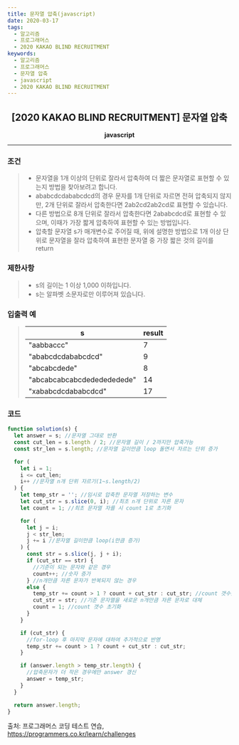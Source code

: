 ```yaml
---
title: 문자열 압축(javascript)
date: 2020-03-17
tags:
  - 알고리즘
  - 프로그래머스
  - 2020 KAKAO BLIND RECRUITMENT
keywords:
  - 알고리즘
  - 프로그래머스
  - 문자열 압축
  - javascript
  - 2020 KAKAO BLIND RECRUITMENT
---
```


## <center>[2020 KAKAO BLIND RECRUITMENT] 문자열 압축</center>

**<center>javascript</center>**

---

### 조건

> - 문자열을 1개 이상의 단위로 잘라서 압축하여 더 짧은 문자열로 표현할 수 있는지 방법을 찾아보려고 합니다.
> - ababcdcdababcdcd의 경우 문자를 1개 단위로 자르면 전혀 압축되지 않지만, 2개 단위로 잘라서 압축한다면 2ab2cd2ab2cd로 표현할 수 있습니다.
> - 다른 방법으로 8개 단위로 잘라서 압축한다면 2ababcdcd로 표현할 수 있으며, 이때가 가장 짧게 압축하여 표현할 수 있는 방법입니다.
> - 압축할 문자열 s가 매개변수로 주어질 때, 위에 설명한 방법으로 1개 이상 단위로 문자열을 잘라 압축하여 표현한 문자열 중 가장 짧은 것의 길이를 return

### 제한사항

> - s의 길이는 1 이상 1,000 이하입니다.
> - s는 알파벳 소문자로만 이루어져 있습니다.

### 입출력 예

> | s                          | result |
> | -------------------------- | ------ |
> | "aabbaccc"                 | 7      |
> | "ababcdcdababcdcd"         | 9      |
> | "abcabcdede"               | 8      |
> | "abcabcabcabcdededededede" | 14     |
> | "xababcdcdababcdcd"        | 17     |

### 코드

```javascript
function solution(s) {
  let answer = s; //문자열 그대로 반환
  const cut_len = s.length / 2; //문자열 길이 / 2까지만 압축가능
  const str_len = s.length; //문자열 길이만큼 loop 돌면서 자르는 단위 증가

  for (
    let i = 1;
    i <= cut_len;
    i++ //문자열 n개 단위 자르기(1~s.length/2)
  ) {
    let temp_str = ''; //임시로 압축한 문자열 저장하는 변수
    let cut_str = s.slice(0, i); //최초 n개 단위로 자른 문자
    let count = 1; //최초 문자열 자를 시 count 1로 초기화

    for (
      let j = i;
      j < str_len;
      j += i //문자열 길이만큼 loop(i만큼 증가)
    ) {
      const str = s.slice(j, j + i);
      if (cut_str == str) {
        //기준이 되는 문자와 같은 경우
        count++; //숫자 증가
      } //n개만큼 자른 문자가 반복되지 않는 경우
      else {
        temp_str += count > 1 ? count + cut_str : cut_str; //count 갯수를 기준으로 압축 문자 or 기존 문자 저장
        cut_str = str; //기준 문자열을 새로운 n개만큼 자른 문자로 대체
        count = 1; //count 갯수 초기화
      }
    }

    if (cut_str) {
      //for-loop 후 마지막 문자에 대하여 추가적으로 반영
      temp_str += count > 1 ? count + cut_str : cut_str;
    }

    if (answer.length > temp_str.length) {
      //압축문자가 더 작은 경우에만 answer 갱신
      answer = temp_str;
    }
  }

  return answer.length;
}
```

출처: 프로그래머스 코딩 테스트 연습, https://programmers.co.kr/learn/challenges

